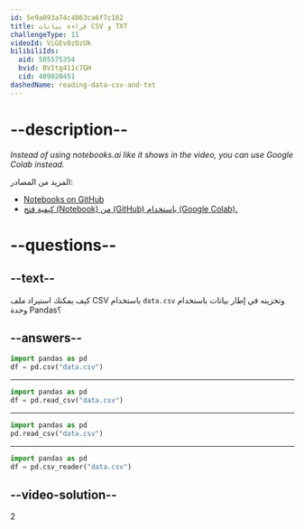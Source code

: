 ```yaml
---
id: 5e9a093a74c4063ca6f7c162
title: قراءة بيانات CSV و TXT
challengeType: 11
videoId: ViGEv0zOzUk
bilibiliIds:
  aid: 505575354
  bvid: BV1tg411c7GH
  cid: 409020451
dashedName: reading-data-csv-and-txt
---
```


# --description--

*Instead of using notebooks.ai like it shows in the video, you can use Google Colab instead.*

المزيد من المصادر:

-  <a href="https://github.com/krishnatray/RDP-Reading-Data-with-Python-and-Pandas" target="_blank" rel="noopener noreferrer nofollow">Notebooks on GitHub</a>
-  <a href="https://colab.research.google.com/github/googlecolab/colabtools/blob/master/notebookس/colab-github-demo.ipynb" target="_blank" rel="noopener noreferrer nofollow">كيفية فتح (Notebook) من (GitHub) باستخدام (Google Colab).</a>

# --questions--

## --text--

كيف يمكنك استيراد ملف CSV باستخدام `data.csv` وتخزينه في إطار بيانات باستخدام وحدة Pandas؟

## --answers--

```python
import pandas as pd
df = pd.csv("data.csv")
```

---

```python
import pandas as pd
df = pd.read_csv("data.csv")
```

---

```python
import pandas as pd
pd.read_csv("data.csv")
```

---

```python
import pandas as pd
df = pd.csv_reader("data.csv")
```

## --video-solution--

2

